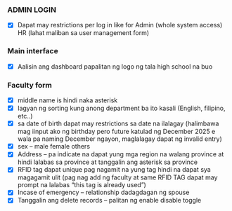 ### **ADMIN LOGIN**
- [x] Dapat may restrictions per log in like for Admin (whole system access) HR (lahat maliban sa user management form)

### **Main interface**
- [x] Aalisin ang dashboard papalitan ng logo ng tala high school na buo

### **Faculty form**
- [x] middle name is hindi naka asterisk
- [x] lagyan ng sorting kung anong department ba 
ito kasali (English, filipino, etc..)
- [x] sa date of birth dapat may restrictions sa date na ilalagay (halimbawa mag iinput ako ng birthday pero future katulad ng December 2025 e wala pa naming December ngayon, maglalagay dapat ng invalid entry)
- [x] sex – male female others
- [x] Address – pa indicate na dapat yung mga region na walang province at hindi lalabas sa province at tanggalin ang asterisk sa province
- [x] RFID tag dapat unique pag nagamit na yung tag hindi na dapat sya magagamit ulit (pag nag add ng faculty at same RFID TAG dapat may prompt na lalabas “this tag is already used”)
- [x] Incase of emergency – relationship dadagdagan ng spouse
- [x] Tanggalin ang delete records – palitan ng enable disable toggle